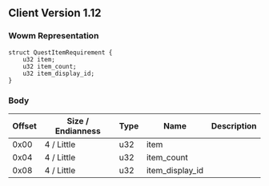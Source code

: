 ## Client Version 1.12

### Wowm Representation
```rust,ignore
struct QuestItemRequirement {
    u32 item;    
    u32 item_count;    
    u32 item_display_id;    
}

```
### Body
| Offset | Size / Endianness | Type | Name | Description |
| ------ | ----------------- | ---- | ---- | ----------- |
| 0x00 | 4 / Little | u32 | item |  |
| 0x04 | 4 / Little | u32 | item_count |  |
| 0x08 | 4 / Little | u32 | item_display_id |  |
